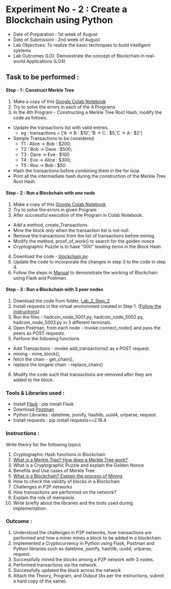 # Experiment  No - 2 : Create a Blockchain using Python
* Date of Preparation : 1st week of August
* Date of Submission : 2nd week of August 
* Lab Objectives: To realize the basic techniques to build intelligent systems
* Lab Outcomes (LO): Demonstrate the concept of Blockchain in real-world Applications (LO4)

## Task to be performed : 
#### Step - 1 : Construct Merkle Tree 
1. Make a copy of this [Google Colab Notebook](https://colab.research.google.com/drive/1RDlF1gtFp7Bxlkn0IQv01muSbfuTSajh?usp=sharing)
2. Try to solve the errors in each of the 4 Programs
3. In the 4th Program - Constructing a Merkle Tree Root Hash, modify the code as follows:
  - Update the transactions list with valid entries. 
    - eg : transactions = ['A -> B : $10', 'B -> C : $5,'C -> A : $2']
  - Sample Transactions to be considered 
    -  T1 : Alice → Bob : $200;
    -  T2 : Bob → Dave : $500;
    -  T3 : Dave → Eve : $100
    -  T4 : Eve → Alice : $300;
    -  T5 : Roo → Bob : $50
  - Hash the transactions before combining them in the for loop
  - Print all the intermediate hash during the construction of the Merkle Tree Root Hash

#### Step - 2 : Run a Blockchain with one node 
1. Make a copy of this [Google Colab Notebook](https://colab.research.google.com/drive/17YNc9k4TBYqyuFb823w5lkEJu9bg8g5g?usp=sharing)
2. Try to solve the errors in given Program
3. After successful execution of the Program in Colab Notebook.
  - Add a method, create_Transactions
  - Mine the block only when the transaction list is not null.
  - Remove the transactions from the list of transactions before mining.
  - Modify the method, proof_of_work() to search for the golden nonce
  - Cryptographic Puzzle is to have “000” leading zeros in the Block Hash
4. Download the code - [blockchain.py](https://drive.google.com/file/d/1K3iVvJMmORB5ELfBrQESXbRLCCRIK7Id/view?usp=drive_link)
5. Update the code to incorporate the changes in step 3 to the code in step 4.
6. Follow the steps in [Manual](https://drive.google.com/file/d/1dNPlk0Bmel0ztwcHYyqEr8073VQUD6_A/view?usp=sharing) to demonstrate the working of Blockchain using Flask and Postman.

#### Step - 3 : Run a Blockchain with 3 peer nodes
1. Download the code from folder, [Lab_2_Step_2](https://drive.google.com/drive/folders/1htqRnrCS5PVbKnVT6cF8FrRAKRx3V2fW?usp=sharing)
2. Install requests in the virtual environment created in Step 1. ([Follow the instructions](https://drive.google.com/file/d/1dNPlk0Bmel0ztwcHYyqEr8073VQUD6_A/view?usp=sharing))
3. Run the files - hadcoin_node_5001.py, hadcoin_node_5002.py, hadcoin_node_5003.py in 3 different terminals.
4. Open Postman, from each node - invoke connect_node() and pass the peers as POST requests.
5. Perform the following functions
  - Add Transactions - invoke add_transactions() as a POST request.
  - mining - mine_block(),
  - fetch the chain - get_chain(),
  - replace the longest chain - replace_chain()
6. Modify the code such that transactions are removed after they are added to the block.

### Tools & Libraries used : 
* Install [Flask](https://flask.palletsprojects.com/en/2.1.x/quickstart/#about-responses) : pip install Flask
* Download [Postman](https://www.postman.com/)
* Python Libraries : datetime, jsonify, hashlib, uuid4, urlparse, request
* Install requests : pip install requests==2.18.4

### Instructions : 
Write theory for the following topics
1. Cryptographic Hash functions in Blockchain
2. [What is a Merkle Tree? How does a Merkle Tree work?](https://drive.google.com/file/d/1MERIb_UIOOXzvQ4VhdDirnv418JlJ68S/view?usp=sharing)
3. What is a Cryptographic Puzzle and explain the Golden Nonce
4. Benefits and Use cases of Merkle Tree
5. [What is a Blockchain? Explain the process of Mining](https://drive.google.com/file/d/1StlkB-IbXtnlUWQnR5CZ5VhDLwFADqZl/view?usp=sharing)
6. How to check the validity of blocks in a Blockchain
7. Challenges in P2P networks
8. How transactions are performed on the network?
9. Explain the role of mempools
10. Write briefly about the libraries and the tools used during implementation.

### Outcome :  
1. Understood the challenges in P2P networks, how transactions are performed and how a miner mines a block to be added in a blockchain.
2. Implemented a Cryptocurrency in Python using Flask, Postman and Python libraries such as datetime, jsonify, hashlib, uuid4, urlparse, request.
3. Successfully mined the blocks among a P2P network with 3 nodes.
4. Performed transactions via the network.
5. Successfully updated the block across the network
6. Attach the Theory, Program, and Output
(As per the instructions, submit a hard copy of the same).
